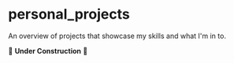 # personal_projects
An overview of projects that showcase my skills and what I'm in to.

🚧 <strong>Under Construction</strong> 🚧
